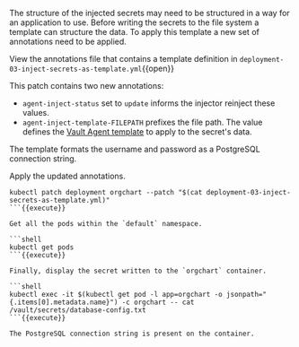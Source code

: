 
The structure of the injected secrets may need to be structured in a way for
an application to use. Before writing the secrets to the file system a
template can structure the data. To apply this template a new set of annotations
need to be applied.

View the annotations file that contains a template definition in `deployment-03-inject-secrets-as-template.yml`{{open}}

This patch contains two new annotations:

- `agent-inject-status` set to `update` informs the injector reinject these
  values.
- `agent-inject-template-FILEPATH` prefixes the file path. The value defines
  the [Vault Agent template](https://www.vaultproject.io/docs/agent/template/index.html)
  to apply to the secret's data.

The template formats the username and password as a PostgreSQL connection
string.

Apply the updated annotations.

```shell
kubectl patch deployment orgchart --patch "$(cat deployment-03-inject-secrets-as-template.yml)"
```{{execute}}

Get all the pods within the `default` namespace.

```shell
kubectl get pods
```{{execute}}

Finally, display the secret written to the `orgchart` container.

```shell
kubectl exec -it $(kubectl get pod -l app=orgchart -o jsonpath="{.items[0].metadata.name}") -c orgchart -- cat /vault/secrets/database-config.txt
```{{execute}}

The PostgreSQL connection string is present on the container.
